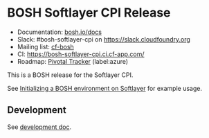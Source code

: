 # BOSH Softlayer CPI Release

* Documentation: [bosh.io/docs](https://bosh.io/docs)
* Slack: #bosh-softlayer-cpi on <https://slack.cloudfoundry.org>
* Mailing list: [cf-bosh](https://lists.cloudfoundry.org/pipermail/cf-bosh)
* CI: <https://bosh-softlayer-cpi.ci.cf-app.com/>
* Roadmap: [Pivotal Tracker](https://www.pivotaltracker.com/n/projects/1133984) (label:azure)

This is a BOSH release for the Softlayer CPI.

See [Initializing a BOSH environment on Softlayer](https://bosh.io/docs/init-softlayer.html) for example usage.

## Development

See [development doc](docs/development.md).

